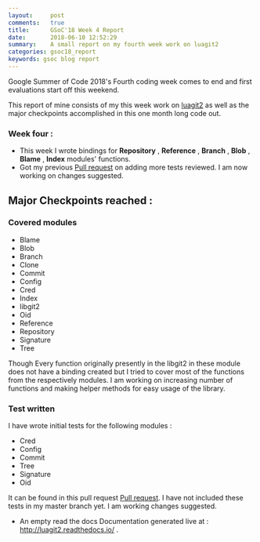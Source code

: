 ```yaml
---
layout:     post
comments:   true
title:      GSoC'18 Week 4 Report
date:       2018-06-10 12:52:29
summary:    A small report on my fourth week work on luagit2  
categories: gsoc18_report
keywords: gsoc blog report
---
```


Google Summer of Code 2018's Fourth coding week comes to end and first
evaluations start off this weekend.

This report of mine consists of my this week work on
 [luagit2](https://github.com/satyendrabanjare/luagit2) as well as
the major checkpoints accomplished in this one month long code out.

### Week four :
- This week I wrote bindings for **Repository** , **Reference** ,
 **Branch** , **Blob** , **Blame** , **Index** modules' functions.
- Got my previous [Pull request](https://github.com/SatyendraBanjare/luagit2/pull/1) on adding more tests reviewed. I am now working on changes suggested.

## Major Checkpoints reached :

### Covered modules
- Blame
- Blob
- Branch
- Clone
- Commit
- Config
- Cred
- Index
- libgit2
- Oid
- Reference
- Repository
- Signature
- Tree

Though Every function originally presently in the libgit2 in these module does not have a binding created  but I tried to cover most of the functions from the respectively modules. I am working on increasing number of functions and making helper methods for easy usage of the library.

### Test written
I have wrote initial tests for the following modules :
- Cred
- Config
- Commit
- Tree
- Signature
- Oid

It can be found in this pull request [Pull request](https://github.com/SatyendraBanjare/luagit2/pull/1).
I have not included these tests in my master branch yet. I am working changes suggested.

- An empty read the docs Documentation generated live at : http://luagit2.readthedocs.io/ .
